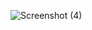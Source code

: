 

![Screenshot (4)](https://user-images.githubusercontent.com/89465837/152641126-a605aeeb-1c1e-4c81-a061-eb4214cbe733.png)
